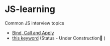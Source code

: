 # JS-learning
Common JS interview topics 

- [Bind, Call and Apply](/bind_call_&_apply.md)
- [this keyword](/this_keyword.md) (Status - Under Construction🚧 )

